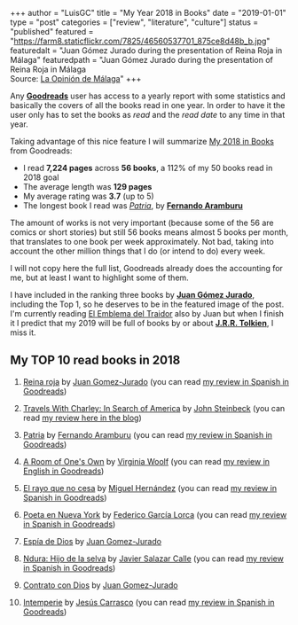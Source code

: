 +++
author = "LuisGC"
title = "My Year 2018 in Books"
date = "2019-01-01"
type = "post"
categories = ["review", "literature", "culture"]
status = "published"
featured = "https://farm8.staticflickr.com/7825/46560537701_875ce8d48b_b.jpg"
featuredalt = "Juan Gómez Jurado during the presentation of Reina Roja in Málaga"
featuredpath = "Juan Gómez Jurado during the presentation of Reina Roja in Málaga<br /> Source: <a href='https://www.laopiniondemalaga.es/cultura-espectaculos/2018/11/23/prohibo-terminantemente-leais-entrevista/1049352.html'>La Opinión de Málaga</a>"
+++

Any [**Goodreads**](https://www.goodreads.com/) user has access to a yearly report with some statistics and basically the covers of all the books read in one year. In order to have it the user only has to set the books as _read_ and the _read date_ to any time in that year.

Taking advantage of this nice feature I will summarize [My 2018 in Books]([**Goodreads**](https://www.goodreads.com/)) from Goodreads:

* I read **7,224 pages** across **56 books**, a 112% of my 50 books read in 2018 goal
* The average length was **129 pages**
* My average rating was **3.7** (up to 5)
* The longest book I read was [_Patria_](https://simple.wikipedia.org/wiki/Patria_(novel)), by [**Fernando Aramburu**](https://en.wikipedia.org/wiki/Fernando_Aramburu)

The amount of works is not very important (because some of the 56 are comics or short stories) but still 56 books means almost 5 books per month, that translates to one book per week approximately. Not bad, taking into account the other million things that I do (or intend to do) every week.

I will not copy here the full list, Goodreads already does the accounting for me, but at least I want to highlight some of them.

I have included in the ranking three books by [**Juan Gómez Jurado**](https://en.wikipedia.org/wiki/Juan_G%C3%B3mez-Jurado), including the Top 1, so he deserves to be in the featured image of the post. I'm currently reading [El Emblema del Traidor](https://www.goodreads.com/book/show/13086272-el-emblema-del-traidor) also by Juan but when I finish it I predict that my 2019 will be full of books by or about [**J.R.R. Tolkien**](https://en.wikipedia.org/wiki/J._R._R._Tolkien), I miss it.

## My TOP 10 read books in 2018

1. <a href="https://www.goodreads.com/book/show/42392504-reina-roja">Reina roja</a> by <a href="https://www.goodreads.com/author/show/364872.Juan_Gomez_Jurado">Juan Gomez-Jurado</a> (you can read [my review in Spanish in Goodreads](https://www.goodreads.com/review/show/2593970922))

2. <a href="https://www.goodreads.com/book/show/8135136-travels-with-charley">Travels With Charley: In Search of America</a> by <a href="https://www.goodreads.com/author/show/585.John_Steinbeck">John Steinbeck</a> (you can read [my review here in the blog](/blog/2018/02/travels-with-charley-by-john-steinbeck/))

3. <a href="https://www.goodreads.com/book/show/31842429-patria">Patria</a> by <a href="https://www.goodreads.com/author/show/68308.Fernando_Aramburu">Fernando Aramburu</a> (you can read [my review in Spanish in Goodreads](https://www.goodreads.com/review/show/2251783938))

4. <a href="https://www.goodreads.com/book/show/37944086-a-room-of-one-s-own">A Room of One's Own</a> by <a href="https://www.goodreads.com/author/show/6765.Virginia_Woolf">Virginia Woolf</a> (you can read [my review in English in Goodreads](https://www.goodreads.com/review/show/2354781993))

5. <a href="https://www.goodreads.com/book/show/19051109-el-rayo-que-no-cesa">El rayo que no cesa</a> by <a href="https://www.goodreads.com/author/show/527954.Miguel_Hern_ndez">Miguel Hernández</a> (you can read [my review in Spanish in Goodreads](https://www.goodreads.com/review/show/2360895290))

6. <a href="https://www.goodreads.com/book/show/34918025-poeta-en-nueva-york">Poeta en Nueva York</a> by <a href="https://www.goodreads.com/author/show/44150.Federico_Garc_a_Lorca">Federico García Lorca</a> (you can read [my review in Spanish in Goodreads](https://www.goodreads.com/review/show/2360896179))

7. <a href="https://www.goodreads.com/book/show/8362050-esp-a-de-dios">Espía de Dios</a> by <a href="https://www.goodreads.com/author/show/364872.Juan_Gomez_Jurado">Juan Gomez-Jurado</a>

8. <a href="https://www.goodreads.com/book/show/36524894-ndura">Ndura: Hijo de la selva</a> by <a href="https://www.goodreads.com/author/show/8433319.Javier_Salazar_Calle">Javier Salazar Calle</a> (you can read [my review in Spanish in Goodreads](https://www.goodreads.com/review/show/2447363435))

9. <a href="https://www.goodreads.com/book/show/11934526-contrato-con-dios">Contrato con Dios</a> by <a href="https://www.goodreads.com/author/show/364872.Juan_Gomez_Jurado">Juan Gomez-Jurado</a>

10. <a href="https://www.goodreads.com/book/show/17268452-intemperie">Intemperie</a> by <a href="https://www.goodreads.com/author/show/6899846.Jes_s_Carrasco">Jesús Carrasco</a> (you can read [my review in Spanish in Goodreads](https://www.goodreads.com/review/show/2359397308))
